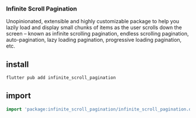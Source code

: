 ### Infinite Scroll Pagination 
Unopinionated, extensible and highly customizable package to help you lazily load and display small chunks of items as the user scrolls down the screen – known as infinite scrolling pagination, endless scrolling pagination, auto-pagination, lazy loading pagination, progressive loading pagination, etc.
## install
```dart
flutter pub add infinite_scroll_pagination
```
## import
```dart
import 'package:infinite_scroll_pagination/infinite_scroll_pagination.dart';
```
